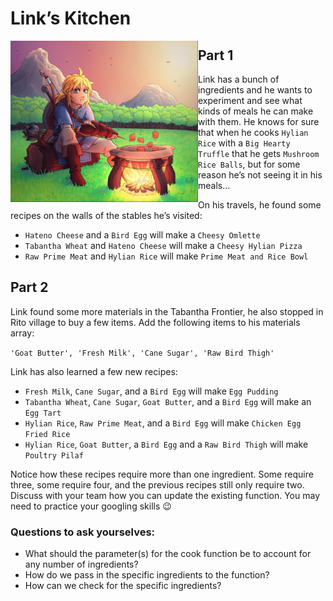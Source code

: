 # Link’s Kitchen
<img src="link.jpeg" align="left" width="300px" />

## Part 1

Link has a bunch of ingredients and he wants to experiment and see what kinds of meals he can make with them. He knows for sure that when he cooks `Hylian Rice` with a `Big Hearty Truffle` that he gets `Mushroom Rice Balls`, but for some reason he’s not seeing it in his meals…

On his travels, he found some recipes on the walls of the stables he’s visited:

- `Hateno Cheese` and a `Bird Egg` will make a `Cheesy Omlette`
- `Tabantha Wheat` and `Hateno Cheese` will make a `Cheesy Hylian Pizza`
- `Raw Prime Meat` and `Hylian Rice` will make `Prime Meat and Rice Bowl`

## Part 2

Link found some more materials in the Tabantha Frontier, he also stopped in Rito village to buy a few items. Add the following items to his materials array:

`'Goat Butter', 'Fresh Milk', 'Cane Sugar', 'Raw Bird Thigh'`

Link has also learned a few new recipes:

- `Fresh Milk`, `Cane Sugar`, and a `Bird Egg` will make `Egg Pudding`
- `Tabantha Wheat`, `Cane Sugar`, `Goat Butter`, and a `Bird Egg` will make an `Egg Tart`
- `Hylian Rice`, `Raw Prime Meat`, and a `Bird Egg` will make `Chicken Egg Fried Rice`
- `Hylian Rice`, `Goat Butter`, a `Bird Egg` and a `Raw Bird Thigh` will make `Poultry Pilaf`

Notice how these recipes require more than one ingredient. Some require three, some require four, and the previous recipes still only require two. Discuss with your team how you can update the existing function. You may need to practice your googling skills 😉

### Questions to ask yourselves:

- What should the parameter(s) for the cook function be to account for any number of ingredients?
- How do we pass in the specific ingredients to the function?
- How can we check for the specific ingredients?
